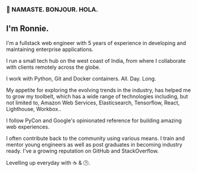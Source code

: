 ### 👋 NAMASTE. BONJOUR. HOLA.


## I'm Ronnie.


I'm a fullstack web engineer with 5 years of experience in developing and maintaining enterprise applications.

I run a small tech hub on the west coast of India, from where I collaborate with clients remotely across the globe.

I work with Python, Git and Docker containers. All. Day. Long.

My appetite for exploring the evolving trends in the industry, has helped me to grow my toolbelt, which has a wide range of technologies including, but not limited to, Amazon Web Services, Elasticsearch, Tensorflow, React, Lighthouse, Workbox..

I follow PyCon and Google's opinionated reference for building amazing web experiences.

I often contribute back to the community using various means. I train and mentor young engineers as well as post graduates in becoming industry ready. I've a growing reputation on GitHub and StackOverflow.

Levelling up everyday with ☕ & 🕒.

